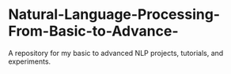 # Natural-Language-Processing-From-Basic-to-Advance-
A repository for my basic to advanced NLP projects, tutorials, and experiments.
